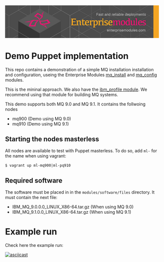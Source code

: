 [![Enterprise Modules](https://raw.githubusercontent.com/enterprisemodules/public_images/master/banner1.jpg)](https://www.enterprisemodules.com)
# Demo Puppet implementation

This repo contains a demonstration of a simple MQ installation installation and configuration, useing the Enterprise Modules [mq_install](https://www.enterprisemodules.com/shop/products/ibm-mq-install) and [mq_config](https://www.enterprisemodules.com/shop/products/ibm-mq-config) modules.

This is the mininal approach. We also have the [ibm_profile module](https://forge.puppet.com/enterprisemodules/ibm_profile). We recommend using that module for building MQ systems.

This demo supports both MQ 9.0 and MQ 9.1. It contains the follwoing nodes

- mq900     (Demo using MQ 9.0)
- mq910     (Demo using MQ 9.1)

## Starting the nodes masterless

All nodes are available to test with Puppet masterless. To do so, add `ml-` for the name when using vagrant:

```
$ vagrant up ml-mq900|ml-pq910
```


## Required software

The software must be placed in in the `modules/software/files` directory. It must contain the next file:

- IBM_MQ_9.0.0.0_LINUX_X86-64.tar.gz    (When using MQ 9.0)
- IBM_MQ_9.1.0.0_LINUX_X86-64.tar.gz    (When using MQ 9.1)

# Example run

Check here the example run:

[![asciicast](https://asciinema.org/a/122623.png)](https://asciinema.org/a/122623)
